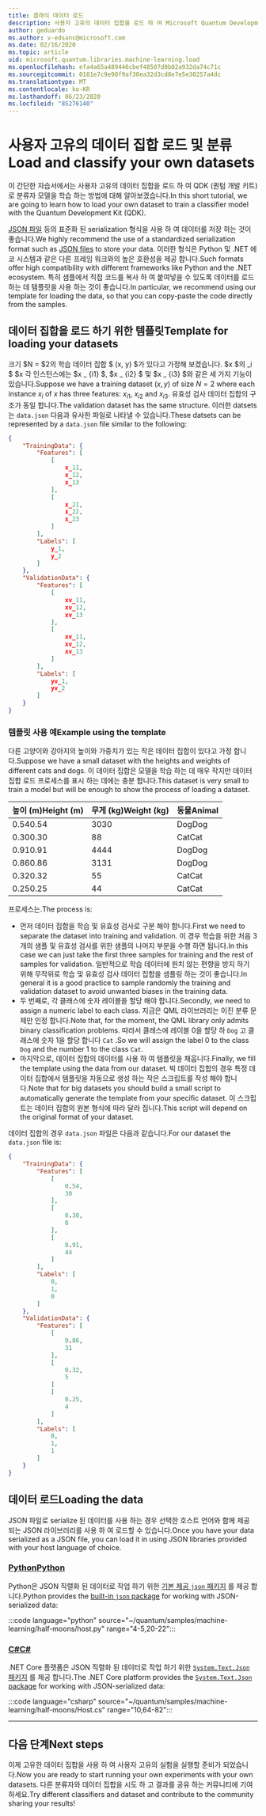 ```yaml
---
title: 클래식 데이터 로드
description: 사용자 고유의 데이터 집합을 로드 하 여 Microsoft Quantum Development Kit (QDK)로 분류자 모델을 학습 하는 방법을 알아봅니다.
author: geduardo
ms.author: v-edsanc@microsoft.com
ms.date: 02/16/2020
ms.topic: article
uid: microsoft.quantum.libraries.machine-learning.load
ms.openlocfilehash: efa4a65a489446cbef48507d0b02a932da74c71c
ms.sourcegitcommit: 0181e7c9e98f9af30ea32d3cd8e7e5e30257a4dc
ms.translationtype: MT
ms.contentlocale: ko-KR
ms.lasthandoff: 06/23/2020
ms.locfileid: "85276140"
---
```

# <a name="load-and-classify-your-own-datasets"></a><span data-ttu-id="d63f5-103">사용자 고유의 데이터 집합 로드 및 분류</span><span class="sxs-lookup"><span data-stu-id="d63f5-103">Load and classify your own datasets</span></span>

<span data-ttu-id="d63f5-104">이 간단한 자습서에서는 사용자 고유의 데이터 집합을 로드 하 여 QDK (퀀텀 개발 키트)로 분류자 모델을 학습 하는 방법에 대해 알아보겠습니다.</span><span class="sxs-lookup"><span data-stu-id="d63f5-104">In this short tutorial, we are going to learn how to load your own dataset to train a classifier model with the Quantum Development Kit (QDK).</span></span>

<span data-ttu-id="d63f5-105">[JSON 파일](https://en.wikipedia.org/wiki/JSON) 등의 표준화 된 serialization 형식을 사용 하 여 데이터를 저장 하는 것이 좋습니다.</span><span class="sxs-lookup"><span data-stu-id="d63f5-105">We highly recommend the use of a standardized serialization format such as [JSON files](https://en.wikipedia.org/wiki/JSON) to store your data.</span></span>
<span data-ttu-id="d63f5-106">이러한 형식은 Python 및 .NET 에코 시스템과 같은 다른 프레임 워크와의 높은 호환성을 제공 합니다.</span><span class="sxs-lookup"><span data-stu-id="d63f5-106">Such formats offer high compatibility with different frameworks like Python and the .NET ecosystem.</span></span>
<span data-ttu-id="d63f5-107">특히 샘플에서 직접 코드를 복사 하 여 붙여넣을 수 있도록 데이터를 로드 하는 데 템플릿을 사용 하는 것이 좋습니다.</span><span class="sxs-lookup"><span data-stu-id="d63f5-107">In particular, we recommend using our template for loading the data, so that you can copy-paste the code directly from the samples.</span></span>

## <a name="template-for-loading-your-datasets"></a><span data-ttu-id="d63f5-108">데이터 집합을 로드 하기 위한 템플릿</span><span class="sxs-lookup"><span data-stu-id="d63f5-108">Template for loading your datasets</span></span>

<span data-ttu-id="d63f5-109">크기 $N = $2의 학습 데이터 집합 $ (x, y) $가 있다고 가정해 보겠습니다. $x $의 _i $ $x 각 인스턴스에는 $x _ {i1} $, $x _ {i2} $ 및 $x _ {i3} $와 같은 세 가지 기능이 있습니다.</span><span class="sxs-lookup"><span data-stu-id="d63f5-109">Suppose we have a training dataset $(x, y)$ of size $N=2$ where each instance $x_i$ of $x$ has three features: $x_{i1}$, $x_{i2}$ and $x_{i3}$.</span></span>
<span data-ttu-id="d63f5-110">유효성 검사 데이터 집합의 구조가 동일 합니다.</span><span class="sxs-lookup"><span data-stu-id="d63f5-110">The validation dataset has the same structure.</span></span>
<span data-ttu-id="d63f5-111">이러한 datsets는 `data.json` 다음과 유사한 파일로 나타낼 수 있습니다.</span><span class="sxs-lookup"><span data-stu-id="d63f5-111">These datsets can be represented by a `data.json` file similar to the following:</span></span>

```json
{
    "TrainingData": {
        "Features": [
            [
                x_11,
                x_12,
                x_13
            ],
            [
                x_21,
                x_22,
                x_23
            ]
        ],
        "Labels": [
            y_1,
            y_2
        ]
    },
    "ValidationData": {
        "Features": [
            [
                xv_11,
                xv_12,
                xv_13
            ],
            [
                xv_11,
                xv_12,
                xv_13
            ]
        ],
        "Labels": [
            yv_1,
            yv_2
        ]
    }
}
```

### <a name="example-using-the-template"></a><span data-ttu-id="d63f5-112">템플릿 사용 예</span><span class="sxs-lookup"><span data-stu-id="d63f5-112">Example using the template</span></span>

<span data-ttu-id="d63f5-113">다른 고양이와 강아지의 높이와 가중치가 있는 작은 데이터 집합이 있다고 가정 합니다.</span><span class="sxs-lookup"><span data-stu-id="d63f5-113">Suppose we have a small dataset with the heights and weights of different cats and dogs.</span></span> <span data-ttu-id="d63f5-114">이 데이터 집합은 모델을 학습 하는 데 매우 작지만 데이터 집합 로드 프로세스를 표시 하는 데에는 충분 합니다.</span><span class="sxs-lookup"><span data-stu-id="d63f5-114">This dataset is very small to train a model but will be enough to show the process of loading a dataset.</span></span>

| <span data-ttu-id="d63f5-115">높이 (m)</span><span class="sxs-lookup"><span data-stu-id="d63f5-115">Height (m)</span></span> | <span data-ttu-id="d63f5-116">무게 (kg)</span><span class="sxs-lookup"><span data-stu-id="d63f5-116">Weight (kg)</span></span> | <span data-ttu-id="d63f5-117">동물</span><span class="sxs-lookup"><span data-stu-id="d63f5-117">Animal</span></span> |
|-----------|------------|--------|
| <span data-ttu-id="d63f5-118">0.54</span><span class="sxs-lookup"><span data-stu-id="d63f5-118">0.54</span></span>      | <span data-ttu-id="d63f5-119">30</span><span class="sxs-lookup"><span data-stu-id="d63f5-119">30</span></span>         | <span data-ttu-id="d63f5-120">Dog</span><span class="sxs-lookup"><span data-stu-id="d63f5-120">Dog</span></span>    |
| <span data-ttu-id="d63f5-121">0.30</span><span class="sxs-lookup"><span data-stu-id="d63f5-121">0.30</span></span>      | <span data-ttu-id="d63f5-122">8</span><span class="sxs-lookup"><span data-stu-id="d63f5-122">8</span></span>          | <span data-ttu-id="d63f5-123">Cat</span><span class="sxs-lookup"><span data-stu-id="d63f5-123">Cat</span></span>    |
| <span data-ttu-id="d63f5-124">0.91</span><span class="sxs-lookup"><span data-stu-id="d63f5-124">0.91</span></span>      | <span data-ttu-id="d63f5-125">44</span><span class="sxs-lookup"><span data-stu-id="d63f5-125">44</span></span>         | <span data-ttu-id="d63f5-126">Dog</span><span class="sxs-lookup"><span data-stu-id="d63f5-126">Dog</span></span>    |
| <span data-ttu-id="d63f5-127">0.86</span><span class="sxs-lookup"><span data-stu-id="d63f5-127">0.86</span></span>      | <span data-ttu-id="d63f5-128">31</span><span class="sxs-lookup"><span data-stu-id="d63f5-128">31</span></span>          | <span data-ttu-id="d63f5-129">Dog</span><span class="sxs-lookup"><span data-stu-id="d63f5-129">Dog</span></span>    |
| <span data-ttu-id="d63f5-130">0.32</span><span class="sxs-lookup"><span data-stu-id="d63f5-130">0.32</span></span>      | <span data-ttu-id="d63f5-131">5</span><span class="sxs-lookup"><span data-stu-id="d63f5-131">5</span></span>         | <span data-ttu-id="d63f5-132">Cat</span><span class="sxs-lookup"><span data-stu-id="d63f5-132">Cat</span></span>    |
| <span data-ttu-id="d63f5-133">0.25</span><span class="sxs-lookup"><span data-stu-id="d63f5-133">0.25</span></span>      | <span data-ttu-id="d63f5-134">4</span><span class="sxs-lookup"><span data-stu-id="d63f5-134">4</span></span>          | <span data-ttu-id="d63f5-135">Cat</span><span class="sxs-lookup"><span data-stu-id="d63f5-135">Cat</span></span>    |

<span data-ttu-id="d63f5-136">프로세스는.</span><span class="sxs-lookup"><span data-stu-id="d63f5-136">The process is:</span></span>

- <span data-ttu-id="d63f5-137">먼저 데이터 집합을 학습 및 유효성 검사로 구분 해야 합니다.</span><span class="sxs-lookup"><span data-stu-id="d63f5-137">First we need to separate the dataset into training and validation.</span></span> <span data-ttu-id="d63f5-138">이 경우 학습을 위한 처음 3 개의 샘플 및 유효성 검사를 위한 샘플의 나머지 부분을 수행 하면 됩니다.</span><span class="sxs-lookup"><span data-stu-id="d63f5-138">In this case we can just take the first three samples for training and the rest of samples for validation.</span></span> <span data-ttu-id="d63f5-139">일반적으로 학습 데이터에 원치 않는 편향을 방지 하기 위해 무작위로 학습 및 유효성 검사 데이터 집합을 샘플링 하는 것이 좋습니다.</span><span class="sxs-lookup"><span data-stu-id="d63f5-139">In general it is a good practice to sample randomly the training and validation dataset to avoid unwanted biases in the training data.</span></span>
- <span data-ttu-id="d63f5-140">두 번째로, 각 클래스에 숫자 레이블을 할당 해야 합니다.</span><span class="sxs-lookup"><span data-stu-id="d63f5-140">Secondly, we need to assign a numeric label to each class.</span></span> <span data-ttu-id="d63f5-141">지금은 QML 라이브러리는 이진 분류 문제만 인정 합니다.</span><span class="sxs-lookup"><span data-stu-id="d63f5-141">Note that, for the moment, the QML library only admits binary classification problems.</span></span> <span data-ttu-id="d63f5-142">따라서 클래스에 레이블 0을 할당 하 `Dog` 고 클래스에 숫자 1을 할당 합니다 `Cat` .</span><span class="sxs-lookup"><span data-stu-id="d63f5-142">So we will assign the label 0 to the class `Dog` and the number 1 to the class `Cat`.</span></span>
- <span data-ttu-id="d63f5-143">마지막으로, 데이터 집합의 데이터를 사용 하 여 템플릿을 채웁니다.</span><span class="sxs-lookup"><span data-stu-id="d63f5-143">Finally, we fill the template using the data from our dataset.</span></span> <span data-ttu-id="d63f5-144">빅 데이터 집합의 경우 특정 데이터 집합에서 템플릿을 자동으로 생성 하는 작은 스크립트를 작성 해야 합니다.</span><span class="sxs-lookup"><span data-stu-id="d63f5-144">Note that for big datasets you should build a small script to automatically generate the template from your specific dataset.</span></span> <span data-ttu-id="d63f5-145">이 스크립트는 데이터 집합의 원본 형식에 따라 달라 집니다.</span><span class="sxs-lookup"><span data-stu-id="d63f5-145">This script will depend on the original format of your dataset.</span></span>

<span data-ttu-id="d63f5-146">데이터 집합의 경우 `data.json` 파일은 다음과 같습니다.</span><span class="sxs-lookup"><span data-stu-id="d63f5-146">For our dataset the `data.json` file is:</span></span>

```json
{
    "TrainingData": {
        "Features": [
            [
                0.54,
                30
            ],
            [
                0.30,
                8
            ],
            [
                0.91,
                44
            ]
        ],
        "Labels": [
            0,
            1,
            0
        ]
    },
    "ValidationData": {
        "Features": [
            [
                0.86,
                31
            ],
            [
                0.32,
                5
            ]
            [
                0.25,
                4
            ]
        ],
        "Labels": [
            0,
            1,
            1
        ]
    }
}

```

## <a name="loading-the-data"></a><span data-ttu-id="d63f5-147">데이터 로드</span><span class="sxs-lookup"><span data-stu-id="d63f5-147">Loading the data</span></span>

<span data-ttu-id="d63f5-148">JSON 파일로 serialize 된 데이터를 사용 하는 경우 선택한 호스트 언어와 함께 제공 되는 JSON 라이브러리를 사용 하 여 로드할 수 있습니다.</span><span class="sxs-lookup"><span data-stu-id="d63f5-148">Once you have your data serialized as a JSON file, you can load it in using JSON libraries provided with your host language of choice.</span></span>

### <a name="python"></a>[<span data-ttu-id="d63f5-149">Python</span><span class="sxs-lookup"><span data-stu-id="d63f5-149">Python</span></span>](#tab/tabid-python)

<span data-ttu-id="d63f5-150">Python은 JSON 직렬화 된 데이터로 작업 하기 위한 [기본 제공 `json` 패키지](https://docs.python.org/3.7/library/json.html) 를 제공 합니다.</span><span class="sxs-lookup"><span data-stu-id="d63f5-150">Python provides the [built-in `json` package](https://docs.python.org/3.7/library/json.html) for working with JSON-serialized data:</span></span>

:::code language="python" source="~/quantum/samples/machine-learning/half-moons/host.py" range="4-5,20-22":::

### <a name="c"></a>[<span data-ttu-id="d63f5-151">C#</span><span class="sxs-lookup"><span data-stu-id="d63f5-151">C#</span></span>](#tab/tabid-csharp)

<span data-ttu-id="d63f5-152">.NET Core 플랫폼은 JSON 직렬화 된 데이터로 작업 하기 위한 [ `System.Text.Json` 패키지](https://www.nuget.org/packages/System.Text.Json) 를 제공 합니다.</span><span class="sxs-lookup"><span data-stu-id="d63f5-152">The .NET Core platform provides the [`System.Text.Json` package](https://www.nuget.org/packages/System.Text.Json) for working with JSON-serialized data:</span></span>

:::code language="csharp" source="~/quantum/samples/machine-learning/half-moons/Host.cs" range="10,64-82":::

***

## <a name="next-steps"></a><span data-ttu-id="d63f5-153">다음 단계</span><span class="sxs-lookup"><span data-stu-id="d63f5-153">Next steps</span></span>

<span data-ttu-id="d63f5-154">이제 고유한 데이터 집합을 사용 하 여 사용자 고유의 실험을 실행할 준비가 되었습니다.</span><span class="sxs-lookup"><span data-stu-id="d63f5-154">Now you are ready to start running your own experiments with your own datasets.</span></span> <span data-ttu-id="d63f5-155">다른 분류자와 데이터 집합을 시도 하 고 결과를 공유 하는 커뮤니티에 기여 하세요.</span><span class="sxs-lookup"><span data-stu-id="d63f5-155">Try different classifiers and dataset and contribute to the community sharing your results!</span></span>

